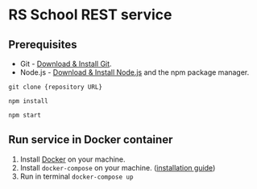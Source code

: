 # RS School REST service

## Prerequisites

- Git - [Download & Install Git](https://git-scm.com/downloads).
- Node.js - [Download & Install Node.js](https://nodejs.org/en/download/) and the npm package manager.

```
git clone {repository URL}
```
```
npm install
```

```
npm start
```
## Run service in Docker container
1. Install [Docker](https://docs.docker.com/engine/install/) on your machine.
2. Install `docker-compose` on your machine. ([installation guide](https://docs.docker.com/compose/install/))
3. Run in terminal `docker-compose up`
